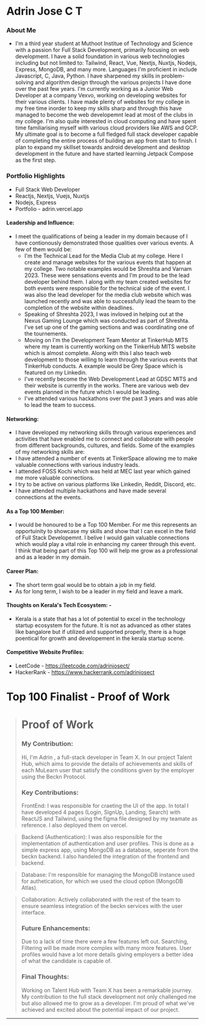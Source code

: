 # Adrin Jose C T 

### About Me

  - I'm a third year student at Muthoot Institue of Technology and Science with a passion for Full Stack Development, primarily focusing on web development. I have a solid foundation in various web technologies including but not limited to: Tailwind, React, Vue, Nextjs, Nuxtjs, Nodejs, Express, MongoDB, and many more. Languages I'm proficient in include Javascript, C, Java, Python. I have sharpened my skills in problem-solving and algorithm design through the various projects I have done over the past few years. I'm currently working as a Junior Web Developer at a company Vexvo, working on developing websites for their various clients. I have made plenty of websites for my college in my free time inorder to keep my skills sharp and through this have managed to become the web developemnt lead at most of the clubs in my college. I'm also quite interested in cloud computing and have spent time familiarising myself with various cloud providers like AWS and GCP. My ultimate goal is to become a full fledged full stack developer capable of completing the entire process of building an app from start to finish. I plan to expand my skillset towards android development and desktop development in the future and have started learning Jetpack Compose as the first step.


### Portfolio Highlights

- Full Stack Web Developer
- Reactjs, Nextjs, Vuejs, Nuxtjs
- Nodejs, Express
- Portfolio - adrin.vercel.app
#### Leadership and Influence: 

- I meet the qualifications of being a leader in my domain because of I have contionously demonstrated those qualities over various events. A few of them would be:
  - I'm the Technical Lead for the Media Club at my college. Here I create and manage websites for the various events that happen at my college. Two notable examples would be Shreshta and Varnam 2023. These were sensations events and I'm proud to be the lead developer behind them. I along with my team created websites for both events were responsible for the technical side of the event. I was also the lead developer for the media club website which was launched recently and was able to successfully lead the team to the completion of the website within deadlines.
  - Speaking of Shreshta 2023, I was invloved in helping out at the Nexus Gaming Lounge which was conducted as part of Shreshta. I've set up one of the gaming sections and was coordinating one of the tournements.
  - Moving on I'm the Development Team Mentor at TinkerHub MITS where my team is currently working on the TinkerHub MITS website which is almost complete. Along with this I also teach web development to those willing to learn through the various events that TinkerHub conducts. A example would be Grey Space which is featured on my Linkedin.
  - I've recently become the Web Development Lead at GDSC MITS and their website is currently in the works. There are various web dev events planned in the future which I would be leading.
  - I've attended various hackathons over the past 3 years and was able to lead the team to success.

#### Networking: 

-  I have developed my networking skills through various experiences and activities that have enabled me to connect and collaborate with people from different backgrounds, cultures, and fields. Some of the examples of my networking skills are:
  - I have attended a number of events at TinkerSpace allowing me to make valuable connections with various industry leads.
  - I attended FOSS Kochi which was held at MEC last year which gained me more valuable connections.
  - I try to be active on various platforms like Linkedin, Reddit, Discord, etc.
  - I have attended multiple hackathons and have made several connections at the events.

#### As a Top 100 Member:

- I would be honoured to be a Top 100 Member. For me this represents an opportuinity to showcase my skills and show that I can excel in the field of Full Stack Developemnt. I belive I would gain valuable connections which would play a vital role in enhancing my career through this event. I think that being part of this Top 100 will help me grow as a professional and as a leader in my domain.

#### Career Plan: 

- The short term goal would be to obtain a job in my field.
- As for long term, I wish to be a leader in my field and leave a mark.

#### Thoughts on Kerala's Tech Ecosystem: -

- Kerala is a state that has a lot of potential to excel in the technology startup ecosystem for the future. It is not as advanced as other states like bangalore but if utilized and supported properly, there is a huge poentical for growth and developement in the kerala startup scene.

#### Competitive Website Profiles:

- LeetCode - https://leetcode.com/adrinjosect/
- HackerRank - https://www.hackerrank.com/adrinjosect


# Top 100 Finalist -  Proof of Work

># Proof of Work
>### My Contribution:
>
>Hi, I'm Adrin , a full-stack developer in Team X. In our project Talent Hub, which aims to provide the details of achievements and skills of each MuLearn user that satisfy the conditions given by the employer using the Beckn Protocol.
>
>### Key Contributions:
>
>FrontEnd: I was responsible for craeting the UI of the app. In total I have developed 4 pages (Login, SignUp, Landing, Search) with ReactJS and Tailwind, using the figma file designed by my teamate as reference. I also deployed them on vercel.

>Backend (Authentication): I was also responsible for the implementation of authentication and user profiles. This is done as a simple express app, using MongoDB as a database, seperate from the beckn backend. I also handeled the integration of the frontend and backend.

>Database: I'm responsible for managing the MongoDB instance used for authetication, for which we used the cloud option (MongoDB Atlas). 

>Collaboration: Actively collaborated with the rest of the team to ensure seamless integration of the beckn services with the user interface.
>### Future Enhancements:
>
>Due to a lack of time there were a few features left out. Searching, Filtering will be made more complex with many more features. User profiles would have a lot more details giving employers a better idea of what the candidate is capable of. 
>
>### Final Thoughts:
>
>Working on Talent Hub with Team X has been a remarkable journey. My contribution to the full stack development not only challenged me but also allowed me to grow as a developer. I'm proud of what we've achieved and excited about the potential impact of our project.


---
